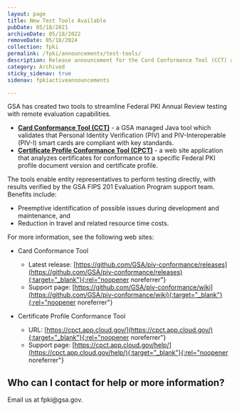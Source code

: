 ```yaml
---
layout: page
title: New Test Tools Available
pubDate: 05/18/2021
archiveDate: 05/18/2022
removeDate: 05/18/2024
collection: fpki
permalink: /fpki/announcements/test-tools/
description: Release announcement for the Card Conformance Tool (CCT) and Certificate Profile Conformance Tool (CPCT).
category: Archived
sticky_sidenav: true
sidenav: fpkiactiveannouncements

---
```


GSA has created two tools to streamline Federal PKI Annual Review testing with remote evaluation capabilities.

-	[**Card Conformance Tool (CCT)**]({{site.baseurl}}/fpki/tools/cct/) - a GSA managed Java tool which validates that Personal Identity Verification (PIV) and PIV-Interoperable (PIV-I) smart cards are compliant with key standards.
-	[**Certificate Profile Conformance Tool (CPCT)**]({{site.baseurl}}/fpki/tools/cpct/) - a web site application that analyzes certificates for conformance to a specific Federal PKI profile document version and certificate profile.
  
The tools enable entity representatives to perform testing directly, with results verified by the GSA FIPS 201 Evaluation Program support team. Benefits include:
-	Preemptive identification of possible issues during development and maintenance, and 
-	Reduction in travel and related resource time costs.

For more information, see the following web sites:
-	Card Conformance Tool 
     - Latest release: [https://github.com/GSA/piv-conformance/releases](https://github.com/GSA/piv-conformance/releases){:target="_blank"}{:rel="noopener noreferrer"} 
     - Support page: [https://github.com/GSA/piv-conformance/wiki](https://github.com/GSA/piv-conformance/wiki){:target="_blank"}{:rel="noopener noreferrer"} 

- Certificate Profile Conformance Tool 
     - URL: [https://cpct.app.cloud.gov/](https://cpct.app.cloud.gov/){:target="_blank"}{:rel="noopener noreferrer"} 
     - Support page: [https://cpct.app.cloud.gov/help/](https://cpct.app.cloud.gov/help/){:target="_blank"}{:rel="noopener noreferrer"}  

## Who can I contact for help or more information?
Email us at <span>fpki</span><span>@</span><span>gsa</span><span>.</span><span>gov</span>.
